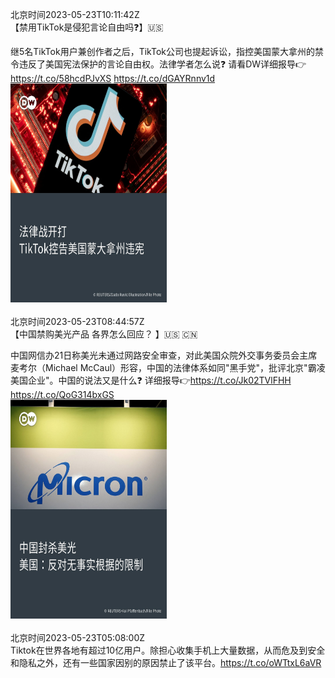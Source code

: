 北京时间2023-05-23T10:11:42Z<br>【禁用TikTok是侵犯言论自由吗❓】🇺🇸

继5名TikTok用户兼创作者之后，TikTok公司也提起诉讼，指控美国蒙大拿州的禁令违反了美国宪法保护的言论自由权。法律学者怎么说❓
请看DW详细报导👉https://t.co/58hcdPJvXS https://t.co/dGAYRnnv1d<br><img src='/temp/image/2023/u-Month-5/1660830836164526080_0.jpg' width='250' height='350'><br><br>北京时间2023-05-23T08:44:57Z<br>【中国禁购美光产品 各界怎么回应？ 】🇺🇸 🇨🇳

中国网信办21日称美光未通过网路安全审查，对此美国众院外交事务委员会主席麦考尔（Michael McCaul）形容，中国的法律体系如同"黑手党"，批评北京"霸凌美国企业"。中国的说法又是什么❓
详细报导👉https://t.co/Jk02TVlFHH https://t.co/QoG314bxGS<br><img src='/temp/image/2023/u-Month-5/1660809002224328705_0.jpg' width='250' height='350'><br><br>北京时间2023-05-23T05:08:00Z<br>Tiktok在世界各地有超过10亿用户。除担心收集手机上大量数据，从而危及到安全和隐私之外，还有一些国家因别的原因禁止了该平台。https://t.co/oWTtxL6aVR<br><br><br>